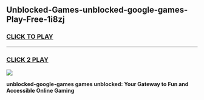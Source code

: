 
## Unblocked-Games-unblocked-google-games-Play-Free-1i8zj
<h3>
<a href="https://premium76.site?title=unblocked-google-games&ref=19M">CLICK TO PLAY</a></h3>
<hr>

<h3>
<a href="https://premium76.site?title=unblocked-google-games&ref=19M">CLICK 2 PLAY</a>
  
</h3>

<a href="https://premium76.site?title=unblocked-google-games&ref=19M"><img src="https://clearcache.store/games.png"></a>


**unblocked-google-games games unblocked: Your Gateway to Fun and Accessible Online Gaming**
